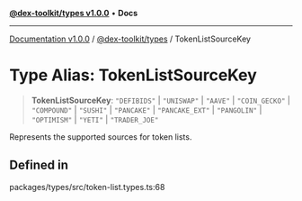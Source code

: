 [**@dex-toolkit/types v1.0.0**](../README.md) • **Docs**

***

[Documentation v1.0.0](../../../packages.md) / [@dex-toolkit/types](../README.md) / TokenListSourceKey

# Type Alias: TokenListSourceKey

> **TokenListSourceKey**: `"DEFIBIDS"` \| `"UNISWAP"` \| `"AAVE"` \| `"COIN_GECKO"` \| `"COMPOUND"` \| `"SUSHI"` \| `"PANCAKE"` \| `"PANCAKE_EXT"` \| `"PANGOLIN"` \| `"OPTIMISM"` \| `"YETI"` \| `"TRADER_JOE"`

Represents the supported sources for token lists.

## Defined in

packages/types/src/token-list.types.ts:68
